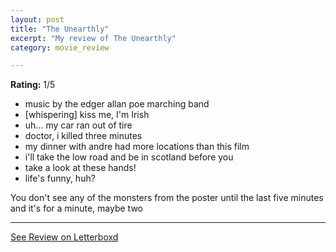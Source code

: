 ```yaml
---
layout: post
title: "The Unearthly"
excerpt: "My review of The Unearthly"
category: movie_review

---
```


**Rating:** 1/5

* music by the edger allan poe marching band
* [whispering] kiss me, I'm Irish
* uh... my car ran out of tire
* doctor, i killed three minutes
* my dinner with andre had more locations than this film
* i'll take the low road and be in scotland before you
* take a look at these hands!
* life's funny, huh?

You don't see any of the monsters from the poster until the last five minutes and it's for a minute, maybe two

<hr>

[See Review on Letterboxd](https://boxd.it/4RxJOP)
